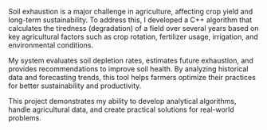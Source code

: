 Soil exhaustion is a major challenge in agriculture, affecting crop yield and long-term sustainability. To address this, I developed a C++ algorithm that calculates the tiredness (degradation) of a field over several years based on key agricultural factors such as crop rotation, fertilizer usage, irrigation, and environmental conditions.

My system evaluates soil depletion rates, estimates future exhaustion, and provides recommendations to improve soil health. By analyzing historical data and forecasting trends, this tool helps farmers optimize their practices for better sustainability and productivity.

This project demonstrates my ability to develop analytical algorithms, handle agricultural data, and create practical solutions for real-world problems.

